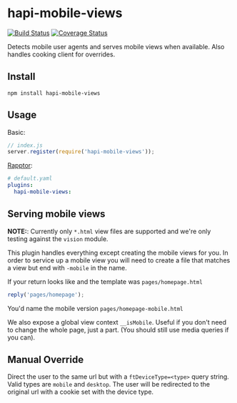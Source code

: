 # hapi-mobile-views

[![Build Status](https://travis-ci.org/firstandthird/hapi-mobile-views.svg?branch=master)](https://travis-ci.org/firstandthird/hapi-mobile-views)
[![Coverage Status](https://coveralls.io/repos/firstandthird/hapi-mobile-views/badge.svg?branch=master)](https://coveralls.io/r/firstandthird/hapi-mobile-views?branch=master)

Detects mobile user agents and serves mobile views when available. Also handles cooking client for overrides.

## Install

`npm install hapi-mobile-views`

## Usage

Basic:
```js
// index.js
server.register(require('hapi-mobile-views'));
```

[Rapptor](https://github.com/firstandthird/rapptor):
```yaml
# default.yaml
plugins:
  hapi-mobile-views:
```

## Serving mobile views

**NOTE:**: Currently only `*.html` view files are supported and we're only testing against the `vision` module.

This plugin handles everything except creating the mobile views for you. In order to service up a mobile view you will need to create a file that matches a view but end with `-mobile` in the name.

If your return looks like and the template was `pages/homepage.html`

```js
reply('pages/homepage');
```

You'd name the mobile version `pages/homepage-mobile.html`

We also expose a global view context `__isMobile`. Useful if you don't need to change the whole page, just a part. (You should still use media queries if you can).

## Manual Override

Direct the user to the same url but with a `ftDeviceType=<type>` query string. Valid types are `mobile` and `desktop`. The user will be redirected to the original url with a cookie set with the device type.
